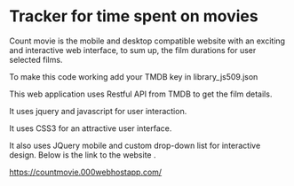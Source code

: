 # Tracker for time spent on movies

Count movie is the mobile and desktop compatible website with an exciting and interactive web interface, to sum up, the film durations for user selected films.

To make this code working add your TMDB key in library_js509.json

This web application uses Restful API from TMDB to get the film details.

It uses jquery and javascript for user interaction.

It uses CSS3 for an attractive user interface.

It also uses JQuery mobile and custom drop-down list for interactive design.
Below is the link to the website .

https://countmovie.000webhostapp.com/

